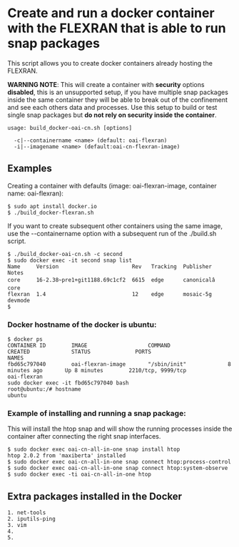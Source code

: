 # Create and run a docker container with the FLEXRAN that is able to run snap packages

This script allows you to create docker containers already hosting the FLEXRAN.

**WARNING NOTE**: This will create a container with **security** options **disabled**, this is an unsupported setup, if you have multiple snap packages inside the same container they will be able to break out of the confinement and see each others data and processes. Use this setup to build or test single snap packages but **do not rely on security inside the container**.

```
usage: build_docker-oai-cn.sh [options]

  -c|--containername <name> (default: oai-flexran)
  -i|--imagename <name> (default:oai-cn-flexran-image)
```

## Examples

Creating a container with defaults (image: oai-flexran-image, container name: oai-flexran):

```
$ sudo apt install docker.io
$ ./build_docker-flexran.sh
```

If you want to create subsequent other containers using the same image, use the --containername option with a subsequent run of the ./build.sh script.

```
$ ./build_docker-oai-cn.sh -c second
$ sudo docker exec -it second snap list
Name     Version                       Rev   Tracking  Publisher   Notes
core     16-2.38~pre1+git1188.69c1cf2  6615  edge      canonicalâ  core
flexran  1.4                           12    edge      mosaic-5g   devmode
$
```
### Docker hostname of the docker is **ubuntu**:
```
$ docker ps
CONTAINER ID        IMAGE                   COMMAND                  CREATED             STATUS              PORTS                            NAMES
fbd65c797040        oai-flexran-image       "/sbin/init"             8 minutes ago       Up 8 minutes        2210/tcp, 9999/tcp               oai-flexran
sudo docker exec -it fbd65c797040 bash
root@ubuntu:/# hostname
ubuntu
```
### Example of installing and running a snap package:

This will install the htop snap and will show the running processes inside the container after connecting the right snap interfaces.

```
$ sudo docker exec oai-cn-all-in-one snap install htop
htop 2.0.2 from 'maxiberta' installed
$ sudo docker exec oai-cn-all-in-one snap connect htop:process-control
$ sudo docker exec oai-cn-all-in-one snap connect htop:system-observe
$ sudo docker exec -ti oai-cn-all-in-one htop
```
## Extra packages installed in the Docker 
```
1. net-tools
2. iputils-ping
3. vim
4. 
5. 

```
